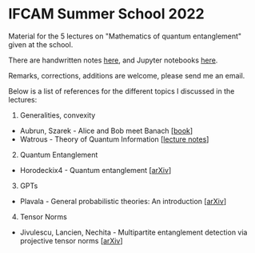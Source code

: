 # IFCAM Summer School 2022

Material for the 5 lectures on "Mathematics of quantum entanglement" given at the school. 

There are handwritten notes [here](IFCAM-Bangalore-notes.pdf), and Jupyter notebooks [here](python/).

Remarks, corrections, additions are welcome, please send me an email. 

Below is a list of references for the different topics I discussed in the lectures:

1. Generalities, convexity
  - Aubrun, Szarek - Alice and Bob meet Banach \[[book](http://math.univ-lyon1.fr/~aubrun/ABMB/index.html)\]
  - Watrous - Theory of Quantum Information \[[lecture notes](https://cs.uwaterloo.ca/~watrous/TQI-notes/)\]
2. Quantum Entanglement
  - Horodeckix4 - Quantum entanglement \[[arXiv](https://arxiv.org/abs/quant-ph/0702225)\]
3. GPTs
  - Plavala - General probabilistic theories: An introduction \[[arXiv](https://arxiv.org/abs/2103.07469)\]
4. Tensor Norms
  - Jivulescu, Lancien, Nechita - Multipartite entanglement detection via projective tensor norms \[[arXiv](https://arxiv.org/abs/2010.06365)\]
